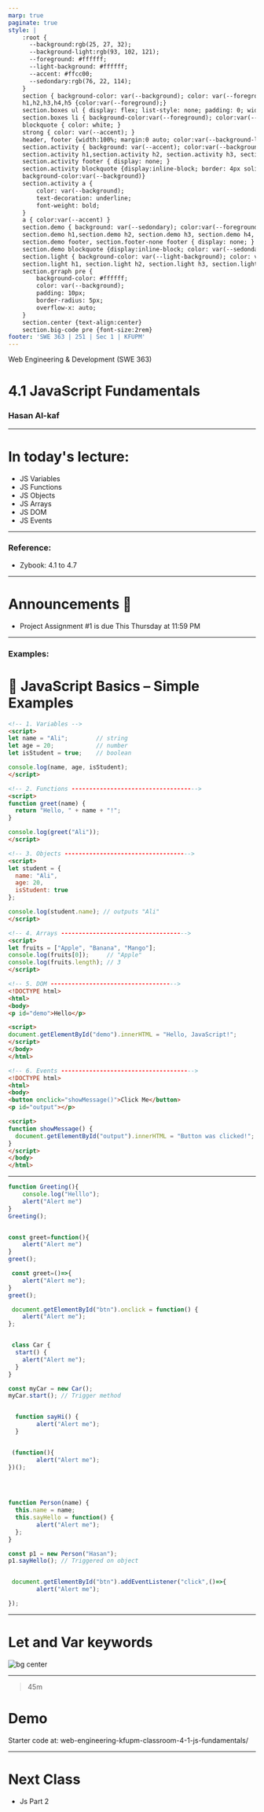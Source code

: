 ```yaml
---
marp: true
paginate: true
style: |
    :root {
      --background:rgb(25, 27, 32);
      --background-light:rgb(93, 102, 121);
      --foreground: #ffffff;
      --light-background: #ffffff;
      --accent: #ffcc00;
      --sedondary:rgb(76, 22, 114);
    }
    section { background-color: var(--background); color: var(--foreground); }
    h1,h2,h3,h4,h5 {color:var(--foreground);}
    section.boxes ul { display: flex; list-style: none; padding: 0; width: 100%; }
    section.boxes li { background-color:var(--foreground); color:var(--background); padding: 40px; margin: 10px; border-radius: 10px; flex: 1; text-align: center; }
    blockquote { color: white; }
    strong { color: var(--accent); }
    header, footer {width:100%; margin:0 auto; color:var(--background-light)}
    section.activity { background: var(--accent); color:var(--background)}
    section.activity h1,section.activity h2, section.activity h3, section.activity h4, section.activity h5 { color: var(--background) }
    section.activity footer { display: none; }
    section.activity blockquote {display:inline-block; border: 4px solid black; color: white; border-radius: 10px; 
    background-color:var(--background)}
    section.activity a {
        color: var(--background);
        text-decoration: underline;
        font-weight: bold;
    }
    a { color:var(--accent) }
    section.demo { background: var(--sedondary); color:var(--foreground)}
    section.demo h1,section.demo h2, section.demo h3, section.demo h4, section.demo h5 { color: var(--foreground) }
    section.demo footer, section.footer-none footer { display: none; }
    section.demo blockquote {display:inline-block; color: var(--sedondary); border-radius: 10px; background-color: var(--foreground)}
    section.light { background-color: var(--light-background); color: var(--background); }
    section.light h1, section.light h2, section.light h3, section.light h4, section.light h5 { color: var(--background); }
    section.grraph pre {
        background-color: #ffffff;
        color: var(--background);
        padding: 10px;
        border-radius: 5px;
        overflow-x: auto;
    }
    section.center {text-align:center}
    section.big-code pre {font-size:2rem}
footer: 'SWE 363 | 251 | Sec 1 | KFUPM'
---
```

<!-- 

Todays goals: 

 - JS as a language 

 How:

 - Build in front of them 

 -->


Web Engineering & Development (SWE 363) 
# 4.1 JavaScript Fundamentals
### Hasan Al-kaf

---

# In today's lecture:

- JS Variables 
- JS Functions 
- JS Objects 
- JS Arrays 
- JS DOM 
- JS Events 

---

### Reference: 
- Zybook: 4.1 to 4.7

---

# Announcements 📣
- Project Assignment #1 is due This Thursday at 11:59 PM

---

### Examples:

# 📘 JavaScript Basics – Simple Examples

```html
<!-- 1. Variables -->
<script>
let name = "Ali";        // string
let age = 20;            // number
let isStudent = true;    // boolean

console.log(name, age, isStudent);
</script>

<!-- 2. Functions ------------------------------------>
<script>
function greet(name) {
  return "Hello, " + name + "!";
}

console.log(greet("Ali"));
</script>

<!-- 3. Objects ------------------------------------>
<script>
let student = {
  name: "Ali",
  age: 20,
  isStudent: true
};

console.log(student.name); // outputs "Ali"
</script>

<!-- 4. Arrays ------------------------------------>
<script>
let fruits = ["Apple", "Banana", "Mango"];
console.log(fruits[0]);     // "Apple"
console.log(fruits.length); // 3
</script>

<!-- 5. DOM ------------------------------------>
<!DOCTYPE html>
<html>
<body>
<p id="demo">Hello</p>

<script>
document.getElementById("demo").innerHTML = "Hello, JavaScript!";
</script>
</body>
</html>

<!-- 6. Events -------------------------------------->
<!DOCTYPE html>
<html>
<body>
<button onclick="showMessage()">Click Me</button>
<p id="output"></p>

<script>
function showMessage() {
  document.getElementById("output").innerHTML = "Button was clicked!";
}
</script>
</body>
</html>

```

---


```javascript
function Greeting(){
    console.log("Helllo");
    alert("Alert me")
}
Greeting();

```
```javascript

const greet=function(){
    alert("Alert me")
}
greet();

```
```javascript
 const greet=()=>{
    alert("Alert me");
}
greet(); 

```
```javascript
 document.getElementById("btn").onclick = function() {
    alert("Alert me");
}; 

```
```javascript

 class Car {
  start() {
    alert("Alert me");
  }
}

const myCar = new Car();
myCar.start(); // Trigger method 

```
```javascript

  function sayHi() {
        alert("Alert me");
  } 

```
```javascript

 (function(){
        alert("Alert me");
})();
 
 
```
```javascript

function Person(name) {
  this.name = name;
  this.sayHello = function() {
        alert("Alert me");
  };
}

const p1 = new Person("Hasan");
p1.sayHello(); // Triggered on object

```
```javascript

 document.getElementById("btn").addEventListener("click",()=>{
        alert("Alert me");

}); 

```
---
# Let and Var keywords
![bg center](./img/VarLet.jpg)

---
<!-- _class: demo -->

>45m
# Demo
Starter code at: web-engineering-kfupm-classroom-4-1-js-fundamentals/

---

# Next Class

- Js Part 2 